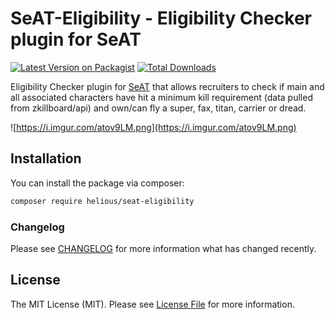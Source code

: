 # SeAT-Eligibility - Eligibility Checker plugin for SeAT

[![Latest Version on Packagist](https://img.shields.io/packagist/v/helious/seat-eligibility.svg?style=flat-square)](https://packagist.org/packages/seat/busa)
[![Total Downloads](https://img.shields.io/packagist/dt/helious/seat-eligibility.svg?style=flat-square)](https://packagist.org/packages/helious/seat-eligibility)

Eligibility Checker plugin for [SeAT](https://github.com/eveseat/seat) that allows recruiters to check if main and all associated characters have hit a minimum kill requirement (data pulled from zkillboard/api) and own/can fly a super, fax, titan, carrier or dread.

![https://i.imgur.com/atov9LM.png](https://i.imgur.com/atov9LM.png)

## Installation

You can install the package via composer:

```bash
composer require helious/seat-eligibility
```

### Changelog

Please see [CHANGELOG](CHANGELOG.md) for more information what has changed recently.

## License

The MIT License (MIT). Please see [License File](LICENSE.md) for more information.
